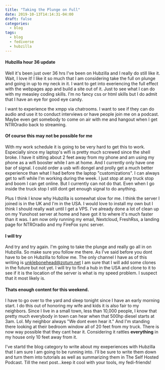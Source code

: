 ```yaml
---
title: "Taking the Plunge on Full"
date: 2019-10-13T14:14:31-04:00
draft: false
categories:
  - blog
tags:
  - blog
  - fediverse
  - hubzilla
---
```


#### Hubzilla hour 36 update
Well it's been just over 36 hrs I've been on Hubzilla and I really do still like it. Wait, I love it! I like it so much that I am considering take the full on plunge and going in up to my neck in it. I want to get into exeriencing the full effect with the webpages app and build a site out of it. Just to see what I can do with my measley coding skills. I'm no fancy css or html skills but I do admit that I have an eye for good eye candy.

I want to experience the xmpp via chatrooms. I want to see if they can do audio and use it to conduct interviews or have people join me on a podcast. Maybe even get somebody to come on air with me and hangout when I get NTROradio back to streaming. 

#### Of course this may not be possible for me
With my work schedule it is going to be very hard to get this to work. Especially since my laptop's wifi is pretty much screwed since the shell broke. I have it sitting about 2 feet away from my phone and am using my phone as a wifi booster while I am at home. And I currently only have one bar of signal. I could order a usb wifi dongel and prolly get a much better experience than what I had before the laptop "customizations". I can always get to wifi while I'm working during the week. I just stop at any truck stop and boom I can get online. But I currently can not do that. Even when I go inside the truck stop I still dont get enough signal to do anything.

Plus I think I know why Hubzilla is somewhat slow for me. I think the server I joined is in the UK and I'm in the USA. I would love to install my own but I think I should really wait until I get a VPS. I've already done a lot of clean up on my Yunohost server at home and have got it to where it's much faster than it was. I am now only running my email, Nextcloud, FreshRss, a landing page for NTROradio and my FireFox sync server.

#### I will try
And try and try again. I'm going to take the plunge and really go all in on Hubzilla. So make sure you follow me there. As I've said before you dont have to be on Hubzilla to follow me. The only channel I have as of this writing is unklebonehead@zotum.net I am sure that I will add some clones in the future but not yet. I will try to find a hub in the USA and clone to it to see if it is the location of the server is what is my speed problem. I suspect that it most likely is. 

#### Thats enough content for this weekend. 
I have to go over to the yard and sleep tonight since I have an early morning start. I do this out of honoring my wife and kids it is also fair to my neighbors. Since I live in a small town, less than 10,000 people, I know that pretty much everybody in town can hear when that 500hp diesel starts at 3am. Lol. My neighbor always "We dont even hear it." And I'm standing there looking at their bedroom window all of 20 feet from my truck. There is now way possible that they cant hear it. Considering it rattles **everything** in my house only 10 feet away from it.

I've startd the blog category to write about my exeperiences with Hubzilla that I am sure I am going to be running into. I'll be sure to write them down and turn them into tutorials as well as summarizing them in The Self Hosted Podcast.
Till the next post...keep it cool with your tools, my fedi-friends!